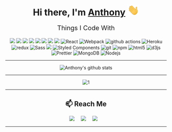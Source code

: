 <h1 align="center">Hi there, I'm <a href="https://github.com/Anthony-E-Cruz/Anthony-E-Cruz" target="_blank">Anthony</a> <img
src="images/Hi.gif" height="35" /></h1>
<p align="center" style="font-size:20px">Things I Code With</p>
<p align="center">
  <img src="https://img.shields.io/badge/javascript%20-%23323330.svg?&style=flat-square&logo=webpack&logoColor=white"/>
  <img src ="https://img.shields.io/badge/postgres-%23316192.svg?&style=flat-square&logo=webpack&logoColor=white"/>
  <img src="https://img.shields.io/badge/ruby-%23CC342D.svg?&style=flat-square&logo=webpack&logoColor=white"/>
  <img src="https://img.shields.io/badge/AWS%20-%23FF9900.svg?&style=flat-square&logo=webpack&logoColor=white"/>
  <img src="https://img.shields.io/badge/git%20-%23F05033.svg?&style=flat-square&logo=webpack&logoColor=white"/>
  <img src="https://img.shields.io/badge/github%20-%23121011.svg?&style=flat-square&logo=webpack&logoColor=white"/>
  <img src="https://img.shields.io/badge/rails%20-%23CC0000.svg?&style=flat-square&logo=webpack&logoColor=white"/>
  <img src="https://img.shields.io/badge/express.js%20-%23404d59.svg?style=flat-square&logo=webpack&logoColor=white""/>
  <img alt="React" src="https://img.shields.io/badge/-React-45b8d8?style=flat-square&logo=react&logoColor=white" />
  <img alt="Webpack" src="https://img.shields.io/badge/-Webpack-8DD6F9?style=flat-square&logo=webpack&logoColor=white" /> 
  <img alt="github actions" src="https://img.shields.io/badge/-Github_Actions-2088FF?style=flat-square&logo=github-actions&logoColor=white" />
  <img alt="Heroku" src="https://img.shields.io/badge/-Heroku-430098?style=flat-square&logo=heroku&logoColor=white" />
  <img alt="redux" src="https://img.shields.io/badge/-Redux-764ABC?style=flat-square&logo=redux&logoColor=white" />
  <img alt="Sass" src="https://img.shields.io/badge/-Sass-CC6699?style=flat-square&logo=sass&logoColor=white" />
  <img src="https://img.shields.io/badge/css3%20-%231572B6.svg?&style=flat-square&logo=webpack&logoColor=white"/>
  <img alt="Styled Components" src="https://img.shields.io/badge/-Styled_Components-db7092?style=flat-square&logo=styled-components&logoColor=white" />
  <img alt="git" src="https://img.shields.io/badge/-Git-F05032?style=flat-square&logo=git&logoColor=white" />
  <img alt="npm" src="https://img.shields.io/badge/-NPM-CB3837?style=flat-square&logo=npm&logoColor=white" />
  <img alt="html5" src="https://img.shields.io/badge/-HTML5-E34F26?style=flat-square&logo=html5&logoColor=white" />
  <img alt="d3js" src="https://img.shields.io/badge/-D3.js-F9A03C?style=flat-square&logo=d3.js&logoColor=white" />
  <img alt="Prettier" src="https://img.shields.io/badge/-Prettier-F7B93E?style=flat-square&logo=prettier&logoColor=white" />
  <img alt="MongoDB" src="https://img.shields.io/badge/-MongoDB-13aa52?style=flat-square&logo=mongodb&logoColor=white" />
  <img alt="Nodejs" src="https://img.shields.io/badge/-Nodejs-43853d?style=flat-square&logo=Node.js&logoColor=white" />

  <hr>
  <div align="center">

  ![Anthony's github stats](https://github-readme-stats.vercel.app/api?username=anthony-e-cruz)
  
  </div>
  <hr>
  <div align="center">

   ![1](https://github-readme-stats.vercel.app/api/top-langs/?username=anthony-e-cruz&theme=blue-green)
  
  </div>
</p>

<hr>

<h2 align="center">📫 Reach Me</h2>
<p align="center">
  <a target="_blank"href="https://www.linkedin.com/in/anthonyecruz/"><img src="https://img.shields.io/badge/linkedin-%230077B5.svg?&style=for-the-badge&logo=linkedin&logoColor=white" /></a>&nbsp;&nbsp;&nbsp;&nbsp;
  <a target="_blank"href="https://twitter.com/AECNYC1"><img src="https://img.shields.io/badge/twitter-%231DA1F2.svg?&style=for-the-badge&logo=twitter&logoColor=white" /></a>&nbsp;&nbsp;&nbsp;&nbsp;
  <a href="mailto:anthonyecruz@gmail.com?subject=Hello%20Anthony,%20From%20Github"><img src="https://img.shields.io/badge/gmail-%23D14836.svg?&style=for-the-badge&logo=gmail&logoColor=white" /></a>&nbsp;&nbsp;&nbsp;&nbsp;
</p>

<hr>
